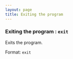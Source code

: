 ```yaml
---
layout: page
title: Exiting the program
---
```


### Exiting the program : `exit`

Exits the program.

Format: `exit`